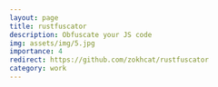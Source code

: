 ```yaml
---
layout: page
title: rustfuscator
description: Obfuscate your JS code
img: assets/img/5.jpg
importance: 4
redirect: https://github.com/zokhcat/rustfuscator
category: work
---
```

